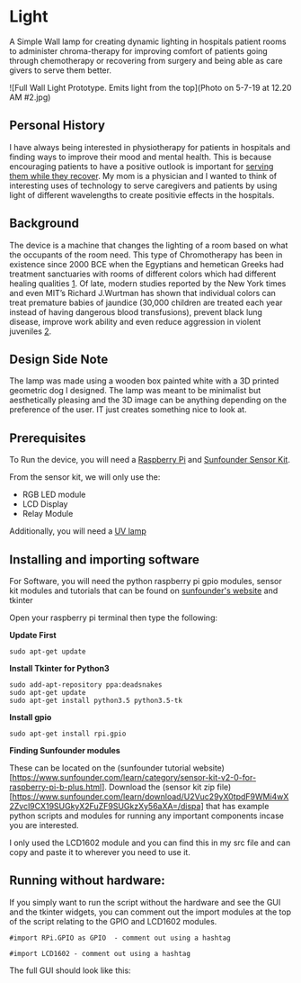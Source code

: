 # Light

A Simple Wall lamp for creating dynamic lighting in hospitals patient rooms to administer chroma-therapy for improving comfort of patients going through chemotherapy or recovering from surgery and being able as care givers to serve them better.

![Full Wall Light Prototype. Emits light from the top](Photo on 5-7-19 at 12.20 AM #2.jpg)

## Personal History

I have always being interested in physiotherapy for patients in hospitals and finding ways to improve their mood and mental health. This is because encouraging patients to have a positive outlook is important for [serving them while they recover](https://www.nytimes.com/2017/03/27/well/live/positive-thinking-may-improve-health-and-extend-life.html). My mom is a physician and I wanted to think of interesting uses of technology to serve caregivers and patients by using light of different wavelengths to create positivie effects in the hospitals.

## Background

The device is a machine that changes the lighting of a room based on what the occupants of the room need. This type of Chromotherapy has been in existence since 2000 BCE when the Egyptians and hemetican Greeks had treatment sanctuaries with rooms of different colors which had different healing qualities [1](https://www.naturalnews.com/036483_light_therapy_health_science.html). Of late, modern studies reported by the New York times and even MIT’s Richard J.Wurtman has shown that individual colors can treat premature babies of jaundice (30,000 children are treated each year instead of having dangerous blood transfusions), prevent black lung disease, improve work ability and even reduce aggression in violent juveniles [2](https://www.naturalnews.com/036483_light_therapy_health_science.html). 

## Design Side Note

The lamp was made using a wooden box painted white with a 3D printed geometric dog I designed. The lamp was meant to be minimalist but aesthetically pleasing and the 3D image can be anything depending on the preference of the user. IT just creates something nice to look at.

## Prerequisites

To Run the device, you will need a [Raspberry Pi](https://www.amazon.com/Raspberry-Pi-MS-004-00000024-Model-Board/dp/B01LPLPBS8) and [Sunfounder Sensor Kit](https://www.sunfounder.com/rpi2-sensorv2.html). 

From the sensor kit, we will only use the:
* RGB LED module
* LCD Display
* Relay Module

Additionally, you will need a [UV lamp](https://www.amazon.com/Sterilization-Waterproof-Control-7-inch-Ultraviolet/dp/B07KVM9LSB/ref=sr_1_1_sspa?keywords=uvc+lamp+sunny+smell&qid=1557287755&s=gateway&sr=8-1-spell-spons&psc=1)

## Installing and importing software

For Software, you will need the python raspberry pi gpio modules, sensor kit modules and tutorials that can be found on [sunfounder's website](https://www.sunfounder.com/learn/category/sensor-kit-v2-0-for-raspberry-pi-b-plus.html) and tkinter

Open your raspberry pi terminal then type the following:

**Update First**

```
sudo apt-get update
```

**Install Tkinter for Python3**

```
sudo add-apt-repository ppa:deadsnakes
sudo apt-get update
sudo apt-get install python3.5 python3.5-tk
```
**Install gpio**

```
sudo apt-get install rpi.gpio
```

**Finding Sunfounder modules**

These can be located on the (sunfounder tutorial website)[https://www.sunfounder.com/learn/category/sensor-kit-v2-0-for-raspberry-pi-b-plus.html]. Download the (sensor kit zip file)[https://www.sunfounder.com/learn/download/U2Vuc29yX0tpdF9WMi4wX2Zvcl9CX19SUGkyX2FuZF9SUGkzXy56aXA=/dispa] that has example python scripts and modules for running any important components incase you are interested.

I only used the LCD1602 module and you can find this in my src file and can copy and paste it to wherever you need to use it.

## Running without hardware:

If you simply want to run the script without the hardware and see the GUI and the tkinter widgets, you can comment out the import modules at the top of the script relating to the GPIO and LCD1602 modules.

```
#import RPi.GPIO as GPIO  - comment out using a hashtag

#import LCD1602 - comment out using a hashtag
```

The full GUI should look like this:





